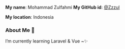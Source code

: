 **My name**: Mohammad Zulfahmi
**My GitHub id**: [@Zzzul](https://github.com/Zzzul)

**My location**: Indonesia

### About Me :boy:

I’m currently learning Laravel & Vue ~✨
